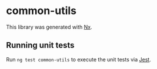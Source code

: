 # common-utils

This library was generated with [Nx](https://nx.dev).

## Running unit tests

Run `ng test common-utils` to execute the unit tests via [Jest](https://jestjs.io).
